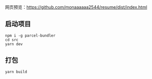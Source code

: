 网页预览：https://github.com/monaaaaaa2544/resume/dist/index.html

## 启动项目

```
npm i -g parcel-bundler
cd src
yarn dev
```

## 打包

```
yarn build
```